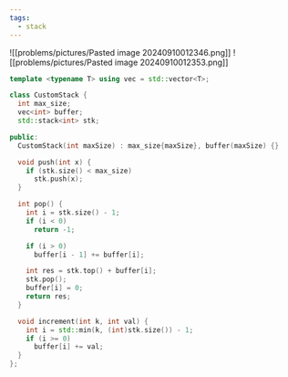 ```yaml
---
tags:
  - stack
---
```

![[problems/pictures/Pasted image 20240910012346.png]]
![[problems/pictures/Pasted image 20240910012353.png]]


```c++
template <typename T> using vec = std::vector<T>;

class CustomStack {
  int max_size;
  vec<int> buffer;
  std::stack<int> stk;

public:
  CustomStack(int maxSize) : max_size{maxSize}, buffer(maxSize) {}

  void push(int x) {
    if (stk.size() < max_size)
      stk.push(x);
  }

  int pop() {
    int i = stk.size() - 1;
    if (i < 0)
      return -1;

    if (i > 0)
      buffer[i - 1] += buffer[i];

    int res = stk.top() + buffer[i];
    stk.pop();
    buffer[i] = 0;
    return res;
  }

  void increment(int k, int val) {
    int i = std::min(k, (int)stk.size()) - 1;
    if (i >= 0)
      buffer[i] += val;
  }
};
```
